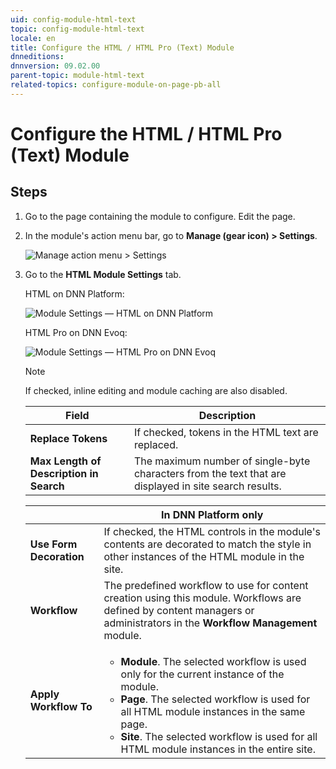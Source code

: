 ```yaml
---
uid: config-module-html-text
topic: config-module-html-text
locale: en
title: Configure the HTML / HTML Pro (Text) Module
dnneditions: 
dnnversion: 09.02.00
parent-topic: module-html-text
related-topics: configure-module-on-page-pb-all
---
```


# Configure the HTML / HTML Pro (Text) Module

## Steps

1.  Go to the page containing the module to configure. Edit the page.
2.  In the module's action menu bar, go to **Manage (gear icon) \> Settings**.
    
      
    
    ![Manage action menu > Settings](/images/scr-actionmenu-manage-settings.png)
    
      
    
3.  Go to the **HTML Module Settings** tab.
    
    HTML on DNN Platform:
    
      
    
    ![Module Settings — HTML on DNN Platform](/images/scr-modulesettings-HTML.png)
    
      
    
    HTML Pro on DNN Evoq:
    
      
    
    ![Module Settings — HTML Pro on DNN Evoq](/images/scr-modulesettings-HTMLPro.png)
    
      
    >[!NOTE]
    > If checked, inline editing and module caching are also disabled.

    |**Field**|**Description**|
    |---|---|
    |**Replace Tokens**|If checked, tokens in the HTML text are replaced.|
    |**Max Length of Description in Search**|The maximum number of single-byte characters from the text that are displayed in site search results.|
    
    |  |**In DNN Platform only**|
    |---|---|
    |**Use Form Decoration**|If checked, the HTML controls in the module's contents are decorated to match the style in other instances of the HTML module in the site.|
    |**Workflow**|The predefined workflow to use for content creation using this module. Workflows are defined by content managers or administrators in the **Workflow Management** module.|
    |**Apply Workflow To**|<ul><li>**Module**. The selected workflow is used only for the current instance of the module.</li><li>**Page**. The selected workflow is used for all HTML module instances in the same page.</li><li>**Site**. The selected workflow is used for all HTML module instances in the entire site.</li></ul>|
